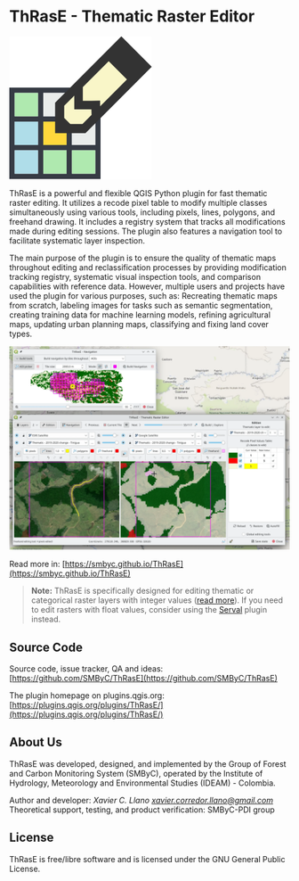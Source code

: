 # ThRasE - Thematic Raster Editor

![](docs/images/thrase.svg)

ThRasE is a powerful and flexible QGIS Python plugin for fast thematic raster editing. It utilizes a recode pixel table
to modify multiple classes simultaneously using various tools, including pixels, lines, polygons, and freehand drawing.
It includes a registry system that tracks all modifications made during editing sessions. The plugin also features a
navigation tool to facilitate systematic layer inspection.

The main purpose of the plugin is to ensure the quality of thematic maps throughout editing and reclassification
processes by providing modification tracking registry, systematic visual inspection tools, and comparison capabilities
with reference data. However, multiple users and projects have used the plugin for various purposes, such as:
Recreating thematic maps from scratch, labeling images for tasks such as semantic segmentation, creating training data
for machine learning models, refining agricultural maps, updating urban planning maps, classifying and fixing land
cover types.

![](docs/images/overview.webp)

Read more in: [https://smbyc.github.io/ThRasE](https://smbyc.github.io/ThRasE)

> **Note:** ThRasE is specifically designed for editing thematic or categorical raster layers with integer
> values ([read more](https://smbyc.github.io/ThRasE/#thematic-raster-requirements)). If you need to edit rasters with float
> values, consider using the [Serval](https://plugins.qgis.org/plugins/Serval/) plugin instead.

## Source Code

Source code, issue tracker, QA and ideas: [https://github.com/SMByC/ThRasE](https://github.com/SMByC/ThRasE)

The plugin homepage on plugins.qgis.org: [https://plugins.qgis.org/plugins/ThRasE/](https://plugins.qgis.org/plugins/ThRasE/)

## About Us

ThRasE was developed, designed, and implemented by the Group of Forest and Carbon Monitoring System (SMByC), operated by
the Institute of Hydrology, Meteorology and Environmental Studies (IDEAM) - Colombia.

Author and developer: *Xavier C. Llano* *<xavier.corredor.llano@gmail.com>*
Theoretical support, testing, and product verification: SMByC-PDI group

## License

ThRasE is free/libre software and is licensed under the GNU General Public License.
